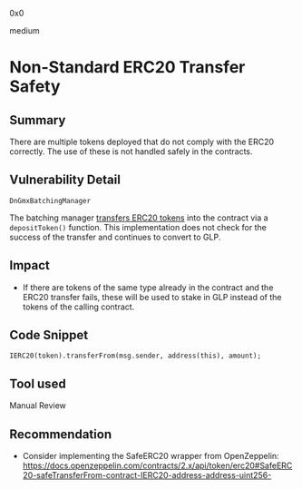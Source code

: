 0x0

medium

# Non-Standard ERC20 Transfer Safety

## Summary

There are multiple tokens deployed that do not comply with the ERC20 correctly. The use of these is not handled safely in the contracts.

## Vulnerability Detail

`DnGmxBatchingManager`

The batching manager [transfers ERC20 tokens](https://github.com/sherlock-audit/2022-10-rage-trade/blob/main/dn-gmx-vaults/contracts/vaults/DnGmxBatchingManager.sol#L187) into the contract via a `depositToken()` function. This implementation does not check for the success of the transfer and continues to convert to GLP.

## Impact

- If there are tokens of the same type already in the contract and the ERC20 transfer fails, these will be used to stake in GLP instead of the tokens of the calling contract.

## Code Snippet

```solidity
IERC20(token).transferFrom(msg.sender, address(this), amount);
```

## Tool used

Manual Review

## Recommendation

- Consider implementing the SafeERC20 wrapper from OpenZeppelin: https://docs.openzeppelin.com/contracts/2.x/api/token/erc20#SafeERC20-safeTransferFrom-contract-IERC20-address-address-uint256-
